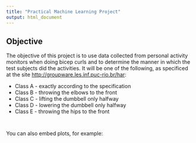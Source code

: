 ```yaml
---
title: "Practical Machine Learning Project"
output: html_document
---
```

## Objective
The objective of this project is to use data collected from personal activity monitors when doing bicep curls and to determine the manner in which the test subjects did the activities.  It will be one of the following, as specificed at the site http://groupware.les.inf.puc-rio.br/har:

* Class A - exactly according to the specification
* Class B - throwing the elbows to the front 
* Class C - lifting the dumbbell only halfway 
* Class D - lowering the dumbbell only halfway
* Class E -  throwing the hips to the front 




```{r}


```

You can also embed plots, for example:

```{r, echo=FALSE}


```


